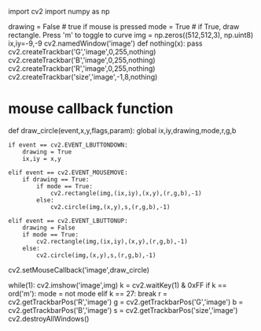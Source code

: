 import cv2
import numpy as np

drawing = False # true if mouse is pressed
mode = True # if True, draw rectangle. Press 'm' to toggle to curve
img = np.zeros((512,512,3), np.uint8)
ix,iy=-9,-9
cv2.namedWindow('image')
def nothing(x):
    pass
cv2.createTrackbar('G','image',0,255,nothing)
cv2.createTrackbar('B','image',0,255,nothing)
cv2.createTrackbar('R','image',0,255,nothing)
cv2.createTrackbar('size','image',-1,8,nothing)
# mouse callback function

def draw_circle(event,x,y,flags,param):
    global ix,iy,drawing,mode,r,g,b

    if event == cv2.EVENT_LBUTTONDOWN:
        drawing = True
        ix,iy = x,y

    elif event == cv2.EVENT_MOUSEMOVE:
        if drawing == True:
            if mode == True:
                cv2.rectangle(img,(ix,iy),(x,y),(r,g,b),-1)
            else:
                cv2.circle(img,(x,y),s,(r,g,b),-1)

    elif event == cv2.EVENT_LBUTTONUP:
        drawing = False
        if mode == True:
            cv2.rectangle(img,(ix,iy),(x,y),(r,g,b),-1)
        else:
            cv2.circle(img,(x,y),s,(r,g,b),-1)

cv2.setMouseCallback('image',draw_circle)

while(1):
    cv2.imshow('image',img)
    k = cv2.waitKey(1) & 0xFF
    if k == ord('m'):
        mode = not mode
    elif k == 27:
        break
    r = cv2.getTrackbarPos('R','image')
    g = cv2.getTrackbarPos('G','image')
    b = cv2.getTrackbarPos('B','image')
    s = cv2.getTrackbarPos('size','image')
cv2.destroyAllWindows()

